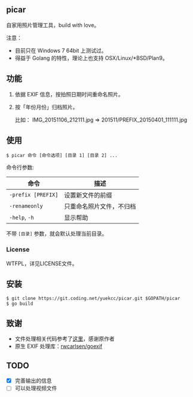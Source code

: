  picar
------------

自家用照片管理工具，build with love。

注意：

- 目前只在 Windows 7 64bit 上测试过。
- 得益于 Golang 的特性，理论上也支持 OSX/Linux/*BSD/Plan9。

## 功能

1. 依据 EXIF 信息，按拍照日期时间重命名照片。
2. 按「年份月份」归档照片。

	比如：
	IMG_20151106_212111.jpg => 201511/PREFIX_20150401_111111.jpg

## 使用

```
$ picar 命令 [命令选项] [目录 1] [目录 2] ...
```

命令行参数:

命令 | 描述
--------------------|----------------------
`-prefix [PREFIX]`  | 设置新文件的前缀
`-renameonly`       | 只重命名照片文件，不归档
`-help`, `-h`       | 显示帮助

不带 `[目录]` 参数，就会默认处理当前目录。

### License

WTFPL，详见LICENSE文件。

## 安装

```
$ git clone https://git.coding.net/yuekcc/picar.git $GOPATH/picar
$ go build
```

## 致谢

* 文件处理相关代码参考了[这里][1]，感谢原作者
* 原生 EXIF 处理库：[rwcarlsen/goexif][2]

## TODO

- [x] 完善输出的信息
- [ ] 可以处理视频文件

[0]: http://gopm.io/
[1]: http://www.codesnippet.cn/detail/160420132830.html
[2]: https://github.com/rwcarlsen/goexif